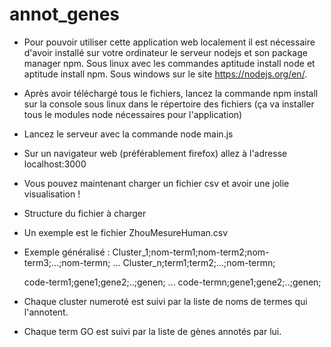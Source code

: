 # annot_genes
- Pour pouvoir utiliser cette application web localement il est nécessaire
d'avoir installé sur votre ordinateur le serveur nodejs et son package manager
npm. Sous linux avec les commandes aptitude install node et aptitude install npm. 
Sous windows sur le site https://nodejs.org/en/. 
- Après avoir téléchargé tous le fichiers, lancez la commande
npm install sur la console sous linux dans le répertoire des fichiers 
(ça va installer tous le modules node nécessaires pour l'application)
- Lancez le serveur avec la commande node main.js
- Sur un navigateur web (préférablement firefox) allez à l'adresse localhost:3000
- Vous pouvez maintenant charger un fichier csv et avoir une jolie visualisation !

- Structure du fichier à charger
 - Un exemple est le fichier ZhouMesureHuman.csv
 - Exemple généralisé : 
    Cluster_1;nom-term1;nom-term2;nom-term3;...;nom-termn;
    ...
    Cluster_n;term1;term2;...;nom-termn;
    
    code-term1;gene1;gene2;..;genen;
    ...
    code-termn;gene1;gene2;..;genen;

 - Chaque cluster numeroté est suivi par la liste de noms de termes qui l'annotent.
 - Chaque term GO est suivi par la liste de gènes annotés par lui.
